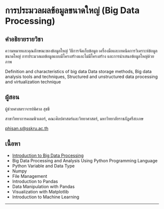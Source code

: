 # การประมวลผลข้อมูลขนาดใหญ่ (Big Data Processing)

## คำอธิยายรายวิชา

ความหมายและคุณลักษณะของข้อมูลใหญ่ วิธีการจัดเก็บข้อมูล เครื่องมือและเทคนิคการวิเคราะห์ข้อมูลขนาดใหญ่ การประมวลผลข้อมูลแบบมีโครงสร้างและไม่มีโครงสร้าง และการนำเสนอข้อมูลใหญ่ด้วยภาพ

Definition and characteristics of big data Data storage methods, Big data analysis tools and techniques, Structured and unstructured data processing and virtualization technique



## ผู้สอน
ผู้ช่วยศาสตราจารย์พิศาล สุขขี

สาขาวิทยาการคอมพิวเตอร์, 
คณะศิลปศาสตร์และวิทยาศาสตร์,
มหาวิทยาลัยราชภัฏศรีสะเกษ

phisan.s@sskru.ac.th



## เนื้อหา
- [Introduction to Big Data Processing](https://github.com/numvarn/BigDataProcessing/blob/main/content/01.Intro_BigData.ipynb)
- Big Data Processing and Analysis Using Python Programming Language
- Python Variable and Data Type
- Numpy
- File Management
- Introduction to Pandas
- Data Manipulation with Pandas
- Visualization with Matplotlib
- Introduction to Machine Learning
<hr />